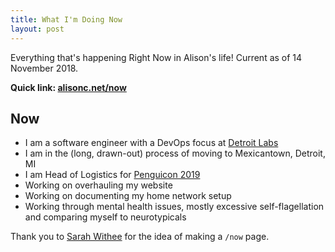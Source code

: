 ```yaml
---
title: What I'm Doing Now
layout: post
---
```


Everything that's happening Right Now in Alison's life! Current as of 14 November 2018.

**Quick link: [alisonc.net/now](https://alisonc.net/now)**

Now
---

- I am a software engineer with a DevOps focus at [Detroit Labs](https://detroitlabs.com/)
- I am in the (long, drawn-out) process of moving to Mexicantown, Detroit, MI
- I am Head of Logistics for [Penguicon 2019](https://2019.penguicon.org/)
- Working on overhauling my website
- Working on documenting my home network setup
- Working through mental health issues, mostly excessive self-flagellation and comparing myself to neurotypicals

Thank you to [Sarah Withee](https://sarahwithee.com/now) for the idea of making a `/now` page.
